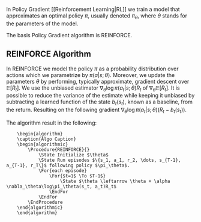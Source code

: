 In Policy Gradient [[Reinforcement Learning|RL]] we train a model that approximates an optimal policy $\pi$, usually denoted $\pi_\theta$, where $\theta$ stands for the parameters of the model.


The basis Policy Gradient algorithm is REINFORCE.

## REINFORCE Algorithm

In REINFORCE we model the policy $\pi$ as a probability distribution over actions which we parametrize by $\pi(a |s ; \theta)$. Moreover, we update the parameters $\theta$ by performing, typically approximate, gradient descent over $\mathbb{E}[R_t]$. We use the unbiased estimator $\nabla_\theta\log\pi(a_t | s; \theta)R_t$ of $\nabla_\theta\mathbb{E}[R_t]$. It is possible to reduce the variance of the estimate while keeping it unbiased by subtracting a learned function of the state $b_t(s_t)$, known as a baseline, from the return. Resulting on the following gradient $\nabla_\theta\log\pi(a_t | s; \theta)(R_t - b_t(s_t))$.

The algorithm result in the following:
```pseudo
	\begin{algorithm}
	\caption{Algo Caption}
	\begin{algorithmic}
		\Procedure{REINFORCE}{}
			\State Initialize $\theta$
			\State Run episodes $\{s_1, a_1, r_2, \dots, s_{T-1}, a_{T-1}, r_T\}$ following policy $\pi_\theta$.
			\For{each episode}
				\For{$t=1$ \To $T-1$}
					\State $\theta \leftarrow \theta + \alpha \nabla_\theta\log\pi_\theta(s_t, a_t)R_t$
				\EndFor
			\EndFor
		\EndProcedure
	\end{algorithmic}
	\end{algorithm}
```

